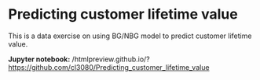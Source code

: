 # Predicting customer lifetime value

This is a data exercise on using BG/NBG model to predict customer lifetime value.

**Jupyter notebook:** /htmlpreview.github.io/?https://github.com/cl3080/Predicting_customer_lifetime_value
